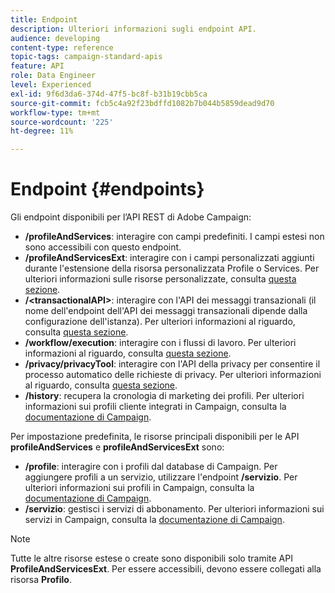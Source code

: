 ```yaml
---
title: Endpoint
description: Ulteriori informazioni sugli endpoint API.
audience: developing
content-type: reference
topic-tags: campaign-standard-apis
feature: API
role: Data Engineer
level: Experienced
exl-id: 9f6d3da6-374d-47f5-bc8f-b31b19cbb5ca
source-git-commit: fcb5c4a92f23bdffd1082b7b044b5859dead9d70
workflow-type: tm+mt
source-wordcount: '225'
ht-degree: 11%

---
```


# Endpoint {#endpoints}

Gli endpoint disponibili per l’API REST di Adobe Campaign:

* **/profileAndServices**: interagire con campi predefiniti. I campi estesi non sono accessibili con questo endpoint.
* **/profileAndServicesExt**: interagire con i campi personalizzati aggiunti durante l&#39;estensione della risorsa personalizzata Profile o Services. Per ulteriori informazioni sulle risorse personalizzate, consulta [questa sezione](../../api/using/custom-resources.md).
* **/&lt;transactionalAPI>**: interagire con l&#39;API dei messaggi transazionali (il nome dell&#39;endpoint dell&#39;API dei messaggi transazionali dipende dalla configurazione dell&#39;istanza). Per ulteriori informazioni al riguardo, consulta [questa sezione](../../api/using/managing-transactional-messages.md).
* **/workflow/execution**: interagire con i flussi di lavoro. Per ulteriori informazioni al riguardo, consulta [questa sezione](../../api/using/controlling-a-workflow.md).
* **/privacy/privacyTool**: interagire con l&#39;API della privacy per consentire il processo automatico delle richieste di privacy. Per ulteriori informazioni al riguardo, consulta [questa sezione](../../api/using/creating-a-privacy-request.md).
* **/history**: recupera la cronologia di marketing dei profili. Per ulteriori informazioni sui profili cliente integrati in Campaign, consulta la [documentazione di Campaign](https://helpx.adobe.com/campaign/standard/audiences/using/integrated-customer-profile.html).

Per impostazione predefinita, le risorse principali disponibili per le API **profileAndServices** e **profileAndServicesExt** sono:

* **/profile**: interagire con i profili dal database di Campaign. Per aggiungere profili a un servizio, utilizzare l&#39;endpoint **/servizio**. Per ulteriori informazioni sui profili in Campaign, consulta la [documentazione di Campaign](https://helpx.adobe.com/campaign/standard/audiences/using/about-profiles.html).
* **/servizio**: gestisci i servizi di abbonamento. Per ulteriori informazioni sui servizi in Campaign, consulta la [documentazione di Campaign](https://helpx.adobe.com/campaign/standard/audiences/using/creating-a-service.html).

>[!NOTE]
>
>Tutte le altre risorse estese o create sono disponibili solo tramite API **ProfileAndServicesExt**. Per essere accessibili, devono essere collegati alla risorsa **Profilo**.
